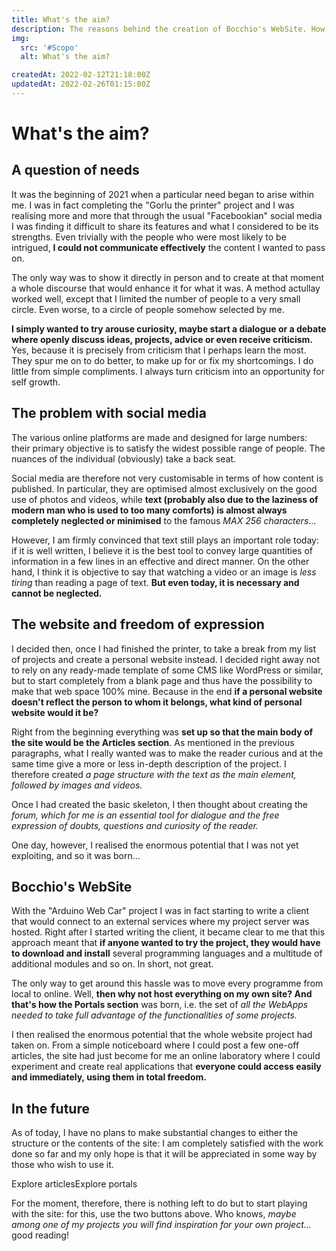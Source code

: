 ```yaml
---
title: What's the aim?
description: The reasons behind the creation of Bocchio's WebSite. How it came about, how it has been developed and what are my plans for his future.
img:
  src: '#Scopo'
  alt: What's the aim?

createdAt: 2022-02-12T21:18:00Z
updatedAt: 2022-02-26T01:15:00Z
---
```


# What's the aim?

<CMedia :s="img.src" :a="img.src"></CMedia>

## A question of needs

It was the beginning of 2021 when a particular need began to arise within me. I was in fact completing the "Gorlu the printer" project and I was realising more and more that through the usual "Facebookian" social media I was finding it difficult to share its features and what I considered to be its strengths. Even trivially with the people who were most likely to be intrigued, **I could not communicate effectively** the content I wanted to pass on.

The only way was to show it directly in person and to create at that moment a whole discourse that would enhance it for what it was. A method actullay worked well, except that I limited the number of people to a very small circle. Even worse, to a circle of people somehow selected by me.

**I simply wanted to try arouse curiosity, maybe start a dialogue or a debate where openly discuss ideas, projects, advice or even receive criticism.** Yes, because it is precisely from criticism that I perhaps learn the most. They spur me on to do better, to make up for or fix my shortcomings. I do little from simple compliments. I always turn criticism into an opportunity for self growth.

## The problem with social media

The various online platforms are made and designed for large numbers: their primary objective is to satisfy the widest possible range of people. The nuances of the individual (obviously) take a back seat.

Social media are therefore not very customisable in terms of how content is published. In particular, they are optimised almost exclusively on the good use of photos and videos, while **text (probably also due to the laziness of modern man who is used to too many comforts) is almost always completely neglected or minimised** to the famous _MAX 256 characters_...

However, I am firmly convinced that text still plays an important role today: if it is well written, I believe it is the best tool to convey large quantities of information in a few lines in an effective and direct manner. On the other hand, I think it is objective to say that watching a video or an image is _less tiring_ than reading a page of text. **But even today, it is necessary and cannot be neglected.**

## The website and freedom of expression

I decided then, once I had finished the printer, to take a break from my list of projects and create a personal website instead. I decided right away not to rely on any ready-made template of some CMS like WordPress or similar, but to start completely from a blank page and thus have the possibility to make that web space 100% mine. Because in the end **if a personal website doesn't reflect the person to whom it belongs, what kind of personal website would it be?**

Right from the beginning everything was **set up so that the main body of the site would be the Articles section**. As mentioned in the previous paragraphs, what I really wanted was to make the reader curious and at the same time give a more or less in-depth description of the project. I therefore created _a page structure with the text as the main element, followed by images and videos._

Once I had created the basic skeleton, I then thought about creating the _forum, which for me is an essential tool for dialogue and the free expression of doubts, questions and curiosity of the reader._

One day, however, I realised the enormous potential that I was not yet exploiting, and so it was born...

## Bocchio's WebSite

With the "Arduino Web Car" project I was in fact starting to write a client that would connect to an external services where my project server was hosted. Right after I started writing the client, it became clear to me that this approach meant that **if anyone wanted to try the project, they would have to download and install** several programming languages and a multitude of additional modules and so on. In short, not great.

The only way to get around this hassle was to move every programme from local to online. Well, **then why not host everything on my own site? And that's how the Portals section** was born, i.e. the set of _all the WebApps needed to take full advantage of the functionalities of some projects._

I then realised the enormous potential that the whole website project had taken on. From a simple noticeboard where I could post a few one-off articles, the site had just become for me an online laboratory where I could experiment and create real applications that **everyone could access easily and immediately, using them in total freedom.**

## In the future

As of today, I have no plans to make substantial changes to either the structure or the contents of the site: I am completely satisfied with the work done so far and my only hope is that it will be appreciated in some way by those who wish to use it.

<div style="display: flex">
  <nuxt-link to="/article/" class="button">Explore articles</nuxt-link>
  <nuxt-link to="/portal/" class="button">Explore portals</nuxt-link>
</div>

For the moment, therefore, there is nothing left to do but to start playing with the site: for this, use the two buttons above. Who knows, _maybe among one of my projects you will find inspiration for your own project..._ good reading!
